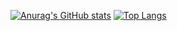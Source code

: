 

[![Anurag's GitHub stats](https://github-readme-stats.vercel.app/api?username=kennethvega)](https://github.com/kennethvega/github-readme-stats)
[![Top Langs](https://github-readme-stats.vercel.app/api/top-langs/?username=kennethvega&layout=compact)](https://github.com/kennethvega/github-readme-stats)
